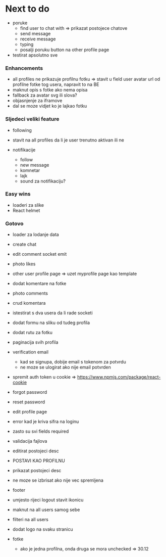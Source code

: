 # Next to do

- poruke
  - find user to chat with => prikazat postojece chatove
  - send message
  - receive message
  - typing
  - posalji poruku button na other profile page
- testirat apsolutno sve

### Enhancements

- all profiles ne prikazuje profilnu fotku => stavit u field user avatar url od profilne fotke tog usera, napravit to na BE
- maknut opis s fotke ako nema opisa
- fallback za avatar svg ili slova?
- objasnjenje za iframove
- dal se moze vidjet ko je lajkao fotku

### Sljedeci veliki feature

- following
- stavit na all profiles da li je user trenutno aktivan ili ne

- notifikacije
  - follow
  - new message
  - komnetar
  - lajk
  - sound za notifikaciju?

### Easy wins

- loaderi za slike
- React helmet

### Gotovo

- loader za lodanje data
- create chat
- edit comment socket emit
- photo likes
- other user profile page => uzet myprofile page kao template
- dodat komentare na fotke
- photo comments
- crud komentara
- istestirat s dva usera da li rade socketi
- dodat formu na sliku od tudeg profila
- dodat rutu za fotku
- paginacija svih profila
- verification email

  - kad se signupa, dobije email s tokenom za potvrdu
  - ne moze se ulogirat ako nije email potvrden

- spremit auth token u cookie => https://www.npmjs.com/package/react-cookie
- forgot password
- reset password
- edit profile page
- error kad je kriva sifra na loginu
- zasto su svi fields required
- validacija fajlova
- editirat postojeci desc
- POSTAVI KAO PROFILNU
- prikazat postojeci desc
- ne moze se izbrisat ako nije vec spremljena
- footer
- umjesto rijeci logout stavit ikonicu
- maknut na all users samog sebe
- filteri na all users
- dodat logo na svaku stranicu
- fotke
  - ako je jedna profilna, onda druga se mora unchecked => 30.12
